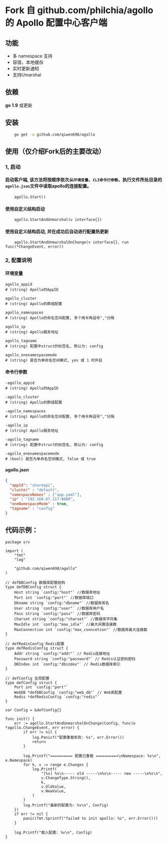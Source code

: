 # Fork 自 github.com/philchia/agollo 的 Apollo 配置中心客户端

## 功能

* 多 namespace 支持
* 容错，本地缓存
* 实时更新通知
* 支持Umarshal

## 依赖

**go 1.9** 或更新

## 安装

```sh
    go get -u github.com/qiwen698/agollo
```

## 使用（仅介绍Fork后的主要改动）

### 1, 启动

#### 启动客户端, 该方法将按顺序依次从`环境变量`、`CLI命令行参数`、执行文件所处目录的`agollo.json`文件中读取apollo的连接配置。

```golang
    agollo.Start()
```

#### 使用自定义结构启动

```golang
    agollo.StartAndUnmarshal(v interface{})
```

#### 使用自定义结构启动, 并在成功后自动进行配置热更新
```golang
    agollo.StartAndUnmarshalOnChange(v interface{}, run func(*ChangeEvent, error))
```

### 2, 配置说明

#### 环境变量
```shell
agollo_appid
# (string) Apollo的AppID

agollo_cluster
# (string) Apollo的群组配置

agollo_namespaces
# (string) Apollo的命名空间配置, 多个用半角逗号","分隔

agollo_ip
# (string) Apollo服务地址

agollo_tagname
# (string) 配置中struct的标签名, 默认为: config

agollo_onenamespacemode
# (string) 是否为单命名空间模式, yes 或 1 时开启
```

#### 命令行参数
```shell
-agollo_appid
# (string) Apollo的AppID

-agollo_cluster
# (string) Apollo的群组配置

-agollo_namespaces
# (string) Apollo的命名空间配置, 多个用半角逗号","分隔

-agollo_ip
# (string) Apollo服务地址

-agollo_tagname
# (string) 配置中struct的标签名, 默认为: config

-agollo_onenamespacemode
# (bool) 是否为单命名空间模式, false 或 true
```

#### agollo.json
```json
{
  "appId": "shareapi",
  "cluster" : "default",
  "namespaceNames" : ["app.yaml"],
  "ip" : "192.168.67.117:8080",
  "oneNamespaceMode" : true,
  "tagname" : "config"
}
```

## 代码示例：
```golang
package srv

import (
	"fmt"
	"log"

	"github.com/qiwen698/agollo"
)

// defDBConfig 数据库配置结构
type defDBConfig struct {
	Host string `config:"host"` //数据库地址
	Port int `config:"port"` //数据库端口
	Dbname string `config:"dbname"` //数据库库名
	User string `config:"user"` //数据库用户名
	Pass string `config:"pass"` //数据库密码
	Charset string `config:"charset"` //数据库字符集
	MaxIdle int `config:"max_idle"` //最大闲置连接数
	MaxConnection int `config:"max_conncetion"` //数据库最大连接数
}

// defRedisConfig Redis配置
type defRedisConfig struct {
	Addr string `config:"addr"` // Redis连接地址
	Password string `config:"password"` // Redis认证密码密码
	DBIndex int `config:"dbindex"` // Redis数据库索引
}

// defConfig 全局配置
type defConfig struct {
	Port int `config:"port"`
	WebDB *defDBConfig `config:"web_db"` // Web库配置
	Redis *defRedisConfig `config:"redis"`
}

var Config = &defConfig{}

func init() {
	err := agollo.StartAndUnmarshalOnChange(Config, func(e *agollo.ChangeEvent, err error) {
		if err != nil {
			log.Panicf("配置重载失败: %s", err.Error())
			return
		}

		log.Printf("========== 配置已重载 ==========\nNamespace: %s\n", e.Namespace)
		for k, v := range e.Changes {
			log.Printf(
				"[%s] %s\n----- old -----\n%s\n----- new -----\n%s\n",
				v.ChangeType.String(),
				k,
				v.OldValue,
				v.NewValue,
			)
		}
		log.Printf("最新的配置为: %v\n", Config)
	})
	if err != nil {
		panic(fmt.Sprintf("failed to init apollo: %s", err.Error()))
	}

	log.Printf("载入配置: %v\n", Config)
}
```
